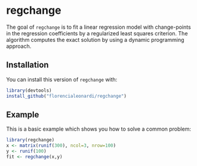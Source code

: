 
# regchange

The goal of `regchange` is to fit a linear regression model with
change-points in the regression coefficients by a regularized least
squares criterion. The algorithm computes the exact solution by using a
dynamic programming approach.

## Installation

You can install this version of `regchange` with:

``` r
library(devtools)
install_github("florencialeonardi/regchange")
```

## Example

This is a basic example which shows you how to solve a common problem:

``` r
library(regchange)
x <- matrix(runif(300), ncol=3, nrow=100)
y <- runif(100)
fit <- regchange(x,y)
```
